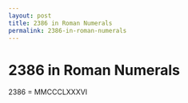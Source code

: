 ```yaml
---
layout: post
title: 2386 in Roman Numerals
permalink: 2386-in-roman-numerals
---
```


# 2386 in Roman Numerals

2386 = MMCCCLXXXVI
